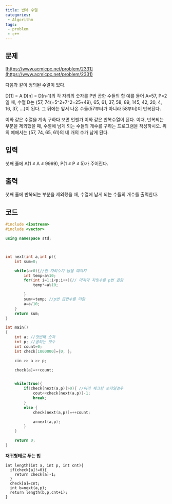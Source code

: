 ```yaml
---
title: 반복 수열
categories:
 - Algorithm
tags:
 - problem
 - c++
---
```


## 문제

[https://www.acmicpc.net/problem/2331](https://www.acmicpc.net/problem/2331)

다음과 같이 정의된 수열이 있다.

D[1] = A
D[n] = D[n-1]의 각 자리의 숫자를 P번 곱한 수들의 합
예를 들어 A=57, P=2일 때, 수열 D는 {57, 74(=5^2+7^2=25+49), 65, 61, 37, 58, 89, 145, 42, 20, 4, 16, 37, …}이 된다. 그 뒤에는 앞서 나온 수들(57부터가 아니라 58부터)이 반복된다.

이와 같은 수열을 계속 구하다 보면 언젠가 이와 같은 반복수열이 된다. 이때, 반복되는 부분을 제외했을 때, 수열에 남게 되는 수들의 개수를 구하는 프로그램을 작성하시오. 위의 예에서는 {57, 74, 65, 61}의 네 개의 수가 남게 된다.

## 입력

첫째 줄에 A(1 ≤ A ≤ 9999), P(1 ≤ P ≤ 5)가 주어진다.

## 출력

첫째 줄에 반복되는 부분을 제외했을 때, 수열에 남게 되는 수들의 개수를 출력한다.

## 코드

```c++
#include <iostream>
#include <vector>

using namespace std;



int next(int a,int p){
    int sum=0;

    while(a>0){//한 자리수가 남을 때까지
        int temp=a%10;
        for(int i=1;i<p;i++){// 마지막 자릿수를 p번 곱함
            temp*=a%10;

        }
        sum+=temp; //p번 곱한수를 더함
        a=a/10;
    }  
    return sum;
}

int main()
{
    int a; //첫번째 숫자
    int p; //곱하는 갯수
    int count=0;
    int check[1000000]={0, };

    cin >> a >> p;

    check[a]=++count;


    while(true){
        if(check[next(a,p)]>0){ //이미 체크한 숫자일경우
            cout<<check[next(a,p)]-1;
            break;
        }
        else {
            check[next(a,p)]=++count;

            a=next(a,p);
        }
    }

    return 0;
}
```

**재귀형태로 푸는 법**
```
int length(int a, int p, int cnt){
  if(check[a]!=0){
    return check[a]-1;
  }
  check[a]=cnt;
  int b=next(a,p);
  return length(b,p,cnt+1);
}

```
